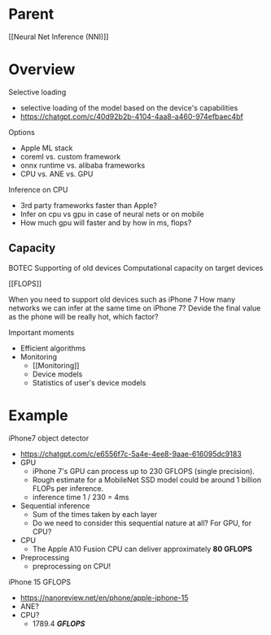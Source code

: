 

# Parent

[[Neural Net Inference (NNI)]]

# Overview

Selective loading
- selective loading of the model based on the device's capabilities
- https://chatgpt.com/c/40d92b2b-4104-4aa8-a460-974efbaec4bf

Options
- Apple ML stack
- coreml vs. custom framework
- onnx runtime vs. alibaba frameworks
- CPU vs. ANE vs. GPU

Inference on CPU
- 3rd party frameworks faster than Apple?
- Infer on cpu vs gpu in case of neural nets or on mobile
- How much gpu will faster and by how in ms, flops?

## Capacity


BOTEC
Supporting of old devices
Computational capacity on target devices

[[FLOPS]]

When you need to support old devices such as iPhone 7
How many networks we can infer at the same time on iPhone 7?
Devide the final value as the phone will be really hot, which factor?

Important moments
- Efficient algorithms
- Monitoring
	- [[Monitoring]]
    - Device models
    - Statistics of user's device models


# Example

iPhone7 object detector
- https://chatgpt.com/c/e6556f7c-5a4e-4ee8-9aae-616095dc9183
- GPU
    - iPhone 7's GPU can process up to 230 GFLOPS (single precision).
    - Rough estimate for a MobileNet SSD model could be around 1 billion FLOPs per inference.
    - inference time 1 / 230 = 4ms
- Sequential inference
    - Sum of the times taken by each layer
    - Do we need to consider this sequential nature at all? For GPU, for CPU?
- CPU
    - The Apple A10 Fusion CPU can deliver approximately **80 GFLOPS**
- Preprocessing
    - preprocessing on CPU!

iPhone 15 GFLOPS
- https://nanoreview.net/en/phone/apple-iphone-15
- ANE?
- CPU?
    - 1789.4 _**GFLOPS**_